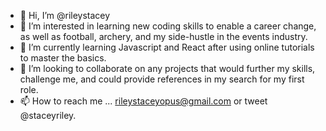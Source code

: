 - 👋 Hi, I’m @rileystacey
- 👀 I’m interested in learning new coding skills to enable a career change, as well as football, archery, and my side-hustle in the events industry.
- 🌱 I’m currently learning Javascript and React after using online tutorials to master the basics.
- 💞️ I’m looking to collaborate on any projects that would further my skills, challenge me, and could provide references in my search for my first role.
- 📫 How to reach me ... rileystaceyopus@gmail.com or tweet @staceyriley.

<!---
rileystacey/rileystacey is a ✨ special ✨ repository because its `README.md` (this file) appears on your GitHub profile.
You can click the Preview link to take a look at your changes.
--->
